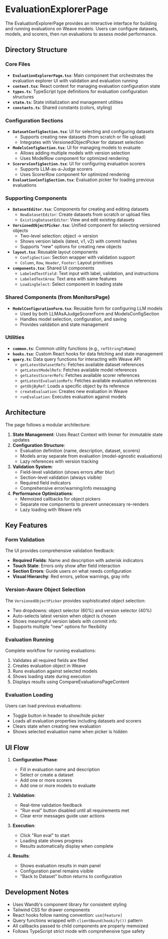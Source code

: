 # EvaluationExplorerPage

The EvaluationExplorerPage provides an interactive interface for building and running evaluations on Weave models. Users can configure datasets, models, and scorers, then run evaluations to assess model performance.

## Directory Structure

### Core Files
- **`EvaluationExplorerPage.tsx`**: Main component that orchestrates the evaluation explorer UI with validation and evaluation running
- **`context.tsx`**: React context for managing evaluation configuration state
- **`types.ts`**: TypeScript type definitions for evaluation configuration structures
- **`state.ts`**: State initialization and management utilities
- **`constants.ts`**: Shared constants (colors, styling)

### Configuration Sections
- **`DatasetConfigSection.tsx`**: UI for selecting and configuring datasets
  - Supports creating new datasets (from scratch or file upload)
  - Integrates with VersionedObjectPicker for dataset selection
- **`ModelsConfigSection.tsx`**: UI for managing models to evaluate
  - Allows adding multiple models with version selection
  - Uses ModelRow component for optimized rendering
- **`ScorersConfigSection.tsx`**: UI for configuring evaluation scorers
  - Supports LLM-as-a-Judge scorers
  - Uses ScorerRow component for optimized rendering
- **`EvaluationConfigSection.tsx`**: Evaluation picker for loading previous evaluations

### Supporting Components
- **`DatasetEditor.tsx`**: Components for creating and editing datasets
  - `NewDatasetEditor`: Create datasets from scratch or upload files
  - `ExistingDatasetEditor`: View and edit existing datasets
- **`VersionedObjectPicker.tsx`**: Unified component for selecting versioned objects
  - Two-level selection: object → version
  - Shows version labels (latest, v1, v2) with commit hashes
  - Supports "new" options for creating new objects
- **`layout.tsx`**: Reusable layout components
  - `ConfigSection`: Section wrapper with validation support
  - `Column`, `Row`, `Header`, `Footer`: Layout primitives
- **`components.tsx`**: Shared UI components
  - `LabeledTextField`: Text input with label, validation, and instructions
  - `LabeledTextArea`: Text area with same features
  - `LoadingSelect`: Select component in loading state

### Shared Components (from MonitorsPage)
- **`ModelConfigurationForm.tsx`**: Reusable form for configuring LLM models
  - Used by both LLMAsAJudgeScorerForm and ModelsConfigSection
  - Handles model selection, configuration, and saving
  - Provides validation and state management

### Utilities
- **`common.ts`**: Common utility functions (e.g., `refStringToName`)
- **`hooks.tsx`**: Custom React hooks for data fetching and state management
- **`query.ts`**: Data query functions for interacting with Weave API
  - `getLatestDatasetRefs`: Fetches available dataset references
  - `getLatestModelRefs`: Fetches available model references
  - `getLatestScorerRefs`: Fetches available scorer references
  - `getLatestEvaluationRefs`: Fetches available evaluation references
  - `getObjByRef`: Loads a specific object by its reference
  - `createEvaluation`: Creates new evaluation in Weave
  - `runEvaluation`: Executes evaluation against models

## Architecture

The page follows a modular architecture:

1. **State Management**: Uses React Context with Immer for immutable state updates
2. **Configuration Structure**: 
   - Evaluation definition (name, description, dataset, scorers)
   - Models array separate from evaluation (model-agnostic evaluations)
   - Lazy references with version tracking
3. **Validation System**:
   - Field-level validation (shows errors after blur)
   - Section-level validation (always visible)
   - Required field indicators
   - Comprehensive error/warning/info messaging
4. **Performance Optimizations**:
   - Memoized callbacks for object pickers
   - Separate row components to prevent unnecessary re-renders
   - Lazy loading with Weave refs

## Key Features

### Form Validation
The UI provides comprehensive validation feedback:
- **Required Fields**: Name and description with asterisk indicators
- **Touch State**: Errors only show after field interaction
- **Section Errors**: Guide users on what needs configuration
- **Visual Hierarchy**: Red errors, yellow warnings, gray info

### Version-Aware Object Selection
The `VersionedObjectPicker` provides sophisticated object selection:
- Two dropdowns: object selector (60%) and version selector (40%)
- Auto-selects latest version when object is chosen
- Shows meaningful version labels with commit info
- Supports multiple "new" options for flexibility

### Evaluation Running
Complete workflow for running evaluations:
1. Validates all required fields are filled
2. Creates evaluation object in Weave
3. Runs evaluation against selected models
4. Shows loading state during execution
5. Displays results using CompareEvaluationsPageContent

### Evaluation Loading
Users can load previous evaluations:
- Toggle button in header to show/hide picker
- Loads all evaluation properties including datasets and scorers
- Clears state when creating new evaluation
- Shows selected evaluation name when picker is hidden

## UI Flow

1. **Configuration Phase**:
   - Fill in evaluation name and description
   - Select or create a dataset
   - Add one or more scorers
   - Add one or more models to evaluate

2. **Validation**:
   - Real-time validation feedback
   - "Run eval" button disabled until all requirements met
   - Clear error messages guide user actions

3. **Execution**:
   - Click "Run eval" to start
   - Loading state shows progress
   - Results automatically display when complete

4. **Results**:
   - Shows evaluation results in main panel
   - Configuration panel remains visible
   - "Back to Dataset" button returns to configuration

## Development Notes

- Uses Wandb's component library for consistent styling
- Tailwind CSS for drawer components
- React hooks follow naming convention: `use[Feature]`
- Query functions wrapped with `clientBound(hookify())` pattern
- All callbacks passed to child components are properly memoized
- Follows TypeScript strict mode with comprehensive type safety 